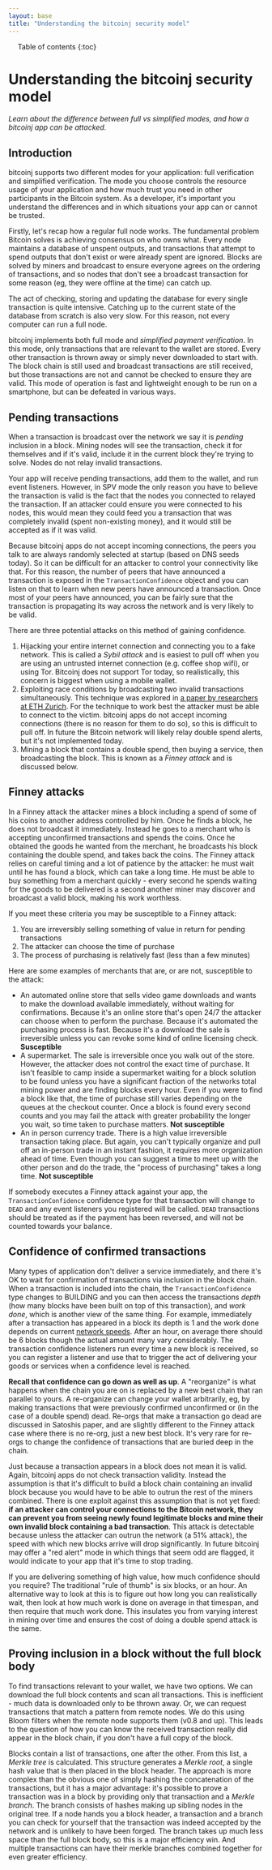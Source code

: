 ```yaml
---
layout: base
title: "Understanding the bitcoinj security model"
---
```


<div markdown="1" id="toc" class="toc"><div markdown="1">

* Table of contents
{:toc}

</div></div>

<div markdown="1" class="toccontent">

# Understanding the bitcoinj security model

_Learn about the difference between full vs simplified modes, and how a bitcoinj app can be attacked._

## Introduction

bitcoinj supports two different modes for your application: full verification and simplified verification. The mode you choose controls the resource usage of your application and how much trust you need in other participants in the Bitcoin system. As a developer, it's important you understand the differences and in which situations your app can or cannot be trusted.

Firstly, let's recap how a regular full node works. The fundamental problem Bitcoin solves is achieving consensus on who owns what. Every node maintains a database of unspent outputs, and transactions that attempt to spend outputs that don't exist or were already spent are ignored. Blocks are solved by miners and broadcast to ensure everyone agrees on the ordering of transactions, and so nodes that don't see a broadcast transaction for some reason (eg, they were offline at the time) can catch up.

The act of checking, storing and updating the database for every single transaction is quite intensive. Catching up to the current state of the database from scratch is also very slow. For this reason, not every computer can run a full node.

bitcoinj implements both full mode and _simplified payment verification_. In this mode, only transactions that are relevant to the wallet are stored. Every other transaction is thrown away or simply never downloaded to start with. The block chain is still used and broadcast transactions are still received, but those transactions are not and cannot be checked to ensure they are valid. This mode of operation is fast and lightweight enough to be run on a smartphone, but can be defeated in various ways.

## Pending transactions

When a transaction is broadcast over the network we say it is _pending_ inclusion in a block. Mining nodes will see the transaction, check it for themselves and if it's valid, include it in the current block they're trying to solve. Nodes do not relay invalid transactions.

Your app will receive pending transactions, add them to the wallet, and run event listeners. However, in SPV mode the only reason you have to believe the transaction is valid is the fact that the nodes you connected to relayed the transaction. If an attacker could ensure you were connected to his nodes, this would mean they could feed you a transaction that was completely invalid (spent non-existing money), and it would still be accepted as if it was valid. 

Because bitcoinj apps do not accept incoming connections, the peers you talk to are always randomly selected at startup (based on DNS seeds today). So it can be difficult for an attacker to control your connectivity like that. For this reason, the number of peers that have announced a transaction is exposed in the `TransactionConfidence` object and you can listen on that to learn when new peers have announced a transaction. Once most of your peers have announced, you can be fairly sure that the transaction is propagating its way across the network and is very likely to be valid. 

There are three potential attacks on this method of gaining confidence.

1. Hijacking your entire internet connection and connecting you to a fake network. This is called a _Sybil attack_ and is easiest to pull off when you are using an untrusted internet connection (e.g. coffee shop wifi), or using Tor. Bitcoinj does not support Tor today, so realistically, this concern is biggest when using a mobile wallet.
2. Exploiting race conditions by broadcasting two invalid transactions simultaneously. This technique was explored in [a paper by researchers at ETH Zurich](http://eprint.iacr.org/2012/248.pdf). For the technique to work best the attacker must be able to connect to the victim. bitcoinj apps do not accept incoming connections (there is no reason for them to do so), so this is difficult to pull off. In future the Bitcoin network will likely relay double spend alerts, but it's not implemented today.
3. Mining a block that contains a double spend, then buying a service, then broadcasting the block. This is known as a _Finney attack_ and is discussed below.

## Finney attacks

In a Finney attack the attacker mines a block including a spend of some of his coins to another address controlled by him. Once he finds a block, he does not broadcast it immediately. Instead he goes to a merchant who is accepting unconfirmed transactions and spends the coins. Once he obtained the goods he wanted from the merchant, he broadcasts his block containing the double spend, and takes back the coins. The Finney attack relies on careful timing and a lot of patience by the attacker: he must wait until he has found a block, which can take a long time. He must be able to buy something from a merchant quickly - every second he spends waiting for the goods to be delivered is a second another miner may discover and broadcast a valid block, making his work worthless.

If you meet these criteria you may be susceptible to a Finney attack:

1. You are irreversibly selling something of value in return for pending transactions
2. The attacker can choose the time of purchase
3. The process of purchasing is relatively fast (less than a few minutes)

Here are some examples of merchants that are, or are not, susceptible to the attack:

* An automated online store that sells video game downloads and wants to make the download available immediately, without waiting for confirmations. Because it's an online store that's open 24/7 the attacker can choose when to perform the purchase. Because it's automated the purchasing process is fast. Because it's a download the sale is irreversible unless you can revoke some kind of online licensing check. **Susceptible**
* A supermarket. The sale is irreversible once you walk out of the store. However, the attacker does not control the exact time of purchase. It isn't feasible to camp inside a supermarket waiting for a block solution to be found unless you have a significant fraction of the networks total mining power and are finding blocks every hour. Even if you were to find a block like that, the time of purchase still varies depending on the queues at the checkout counter. Once a block is found every second counts and you may fail the attack with greater probability the longer you wait, so time taken to purchase matters. **Not susceptible**
* An in person currency trade. There is a high value irreversible transaction taking place. But again, you can't typically organize and pull off an in-person trade in an instant fashion, it requires more organization ahead of time. Even though you can suggest a time to meet up with the other person and do the trade, the "process of purchasing" takes a long time. **Not susceptible**

If somebody executes a Finney attack against your app, the `TransactionConfidence` confidence type for that transaction will change to `DEAD` and any event listeners you registered will be called. `DEAD` transactions should be treated as if the payment has been reversed, and will not be counted towards your balance.

## Confidence of confirmed transactions

Many types of application don't deliver a service immediately, and there it's OK to wait for confirmation of transactions via inclusion in the block chain. When a transaction is included into the chain, the `TransactionConfidence` type changes to BUILDING and you can then access the transactions _depth_ (how many blocks have been built on top of this transaction), and _work done_, which is another view of the same thing. For example, immediately after a transaction has appeared in a block its depth is 1 and the work done depends on current [network speeds](http://bitcoin.sipa.be/). After an hour, on average there should be 6 blocks though the actual amount many vary considerably. The transaction confidence listeners run every time a new block is received, so you can register a listener and use that to trigger the act of delivering your goods or services when a confidence level is reached.

**Recall that confidence can go down as well as up**. A "reorganize" is what happens when the chain you are on is replaced by a new best chain that ran parallel to yours. A re-organize can change your wallet arbitrarily, eg, by making transactions that were previously confirmed unconfirmed or (in the case of a double spend) dead. Re-orgs that make a transaction go dead are discussed in Satoshis paper, and are slightly different to the Finney attack case where there is no re-org, just a new best block. It's very rare for re-orgs to change the confidence of transactions that are buried deep in the chain.

Just because a transaction appears in a block does not mean it is valid. Again, bitcoinj apps do not check transaction validity. Instead the assumption is that it's difficult to build a block chain containing an invalid block because you would have to be able to outrun the rest of the miners combined. There is one exploit against this assumption that is not yet fixed: **if an attacker can control your connections to the Bitcoin network, they can prevent you from seeing newly found legitimate blocks and mine their own invalid block containing a bad transaction**. This attack is detectable because unless the attacker can outrun the network (a 51% attack), the speed with which new blocks arrive will drop significantly. In future bitcoinj may offer a "red alert" mode in which things that seem odd are flagged, it would indicate to your app that it's time to stop trading.

If you are delivering something of high value, how much confidence should you require? The traditional "rule of thumb" is six blocks, or an hour. An alternative way to look at this is to figure out how long you can realistically wait, then look at how much work is done on average in that timespan, and then require that much work done. This insulates you from varying interest in mining over time and ensures the cost of doing a double spend attack is the same.

## Proving inclusion in a block without the full block body

To find transactions relevant to your wallet, we have two options. We can download the full block contents and scan all transactions. This is inefficient - much data is downloaded only to be thrown away. Or, we can request transactions that match a pattern from remote nodes. We do this using Bloom filters when the remote node supports them (v0.8 and up). This leads to the question of how you can know the received transaction really did appear in the block chain, if you don't have a full copy of the block.

Blocks contain a list of transactions, one after the other. From this list, a _Merkle tree_ is calculated. This structure generates a _Merkle root_, a single hash value that is then placed in the block header. The approach is more complex than the obvious one of simply hashing the concatenation of the transactions, but it has a major advantage: it's possible to prove a transaction was in a block by providing only that transaction and a _Merkle branch_. The branch consists of hashes making up sibling nodes in the original tree. If a node hands you a block header, a transaction and a branch you can check for yourself that the transaction was indeed accepted by the network and is unlikely to have been forged. The branch takes up much less space than the full block body, so this is a major efficiency win. And multiple transactions can have their merkle branches combined together for even greater efficiency.

</div>
